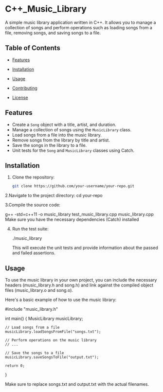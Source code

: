 # C++_Music_Library
 


A simple music library application written in C++. It allows you to manage a collection of songs and perform operations such as loading songs from a file, removing songs, and saving songs to a file.

## Table of Contents

- [Features](#features)
  
- [Installation](#installation)
  
- [Usage](#usage)
  
- [Contributing](#contributing)
  
- [License](#license)

  

## Features

- Create a `Song` object with a title, artist, and duration.
- Manage a collection of songs using the `MusicLibrary` class.
- Load songs from a file into the music library.
- Remove songs from the library by title and artist.
- Save the songs in the library to a file.
- Unit tests for the `Song` and `MusicLibrary` classes using Catch.



## Installation

1. Clone the repository:

   ```bash
   git clone https://github.com/your-username/your-repo.git

2.Navigate to the project directory:
   cd your-repo

3.Compile the source code:
  
  g++ -std=c++11 -o music_library test_music_library.cpp music_library.cpp
  Make sure you have the necessary dependencies (Catch) installed

4. Run the test suite:
    
    ./music_library
    
    This will execute the unit tests and provide information about the passed and failed assertions.

   

## Usage


To use the music library in your own project, you can include the necessary headers (music_library.h and song.h) and link against the compiled object files (music_library.o and song.o).



Here's a basic example of how to use the music library:

#include "music_library.h"

int main() {
    MusicLibrary musicLibrary;

    // Load songs from a file
    musicLibrary.loadSongsFromFile("songs.txt");

    // Perform operations on the music library
    // ...

    // Save the songs to a file
    musicLibrary.saveSongsToFile("output.txt");

    return 0;
}



Make sure to replace songs.txt and output.txt with the actual filenames.



